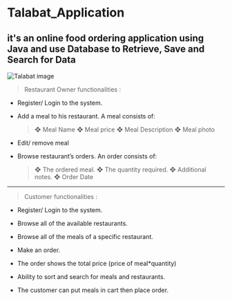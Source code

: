 # Talabat_Application

## it's an online food ordering application using Java and use Database to Retrieve, Save and Search for Data

<p><img src="https://github.com/mo-musaad/Talabat-Clone-/blob/main/Talabat%20Project/test/Welcomeimg.PNG" alt="Talabat image"></p>


> Restaurant Owner functionalities :

   * Register/ Login to the system.

   * Add a meal to his restaurant. A meal consists of:
      >❖ Meal Name
      >❖ Meal price
      >❖ Meal Description
      >❖ Meal photo

  * Edit/ remove meal

  * Browse restaurant’s orders. An order consists of:
    >❖ The ordered meal.
    >❖ The quantity required.
    >❖ Additional notes.
    >❖ Order Date

**********************************************************************************************

> Customer functionalities :

   * Register/ Login to the system.
    
   * Browse all of the available restaurants.
    
   * Browse all of the meals of a specific restaurant.
    
   * Make an order.
   
   * The order shows the total price (price of meal*quantity)

   * Ability to sort and search for meals and restaurants.
   
   * The customer can put meals in cart then place order.
